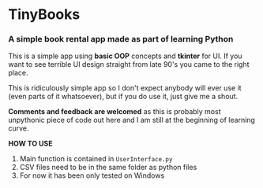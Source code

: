 # TinyBooks
### A simple book rental app made as part of learning Python

This is a simple app using **basic OOP** concepts and **tkinter** for UI.
If you want to see terrible UI design straight from late 90's you came to the right place.

This is ridiculously simple app so I don't expect anybody will ever use it (even parts of it whatsoever), but if you do use it, just give me a shout.

**Comments and feedback are welcomed** as this is probably most unpythonic piece of code out here and I am still at the beginning of learning curve.

**HOW TO USE**
1. Main function is contained in 
``` UserInterface.py ```
2. CSV files need to be in the same folder as python files
3. For now it has been only tested on Windows
